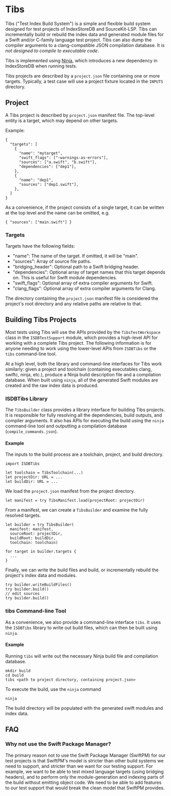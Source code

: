 # Tibs

Tibs ("Test Index Build System") is a simple and flexible build system designed for test projects of IndexStoreDB and SourceKit-LSP. Tibs can incrementally build or rebuild the index data and generated module files for a Swift and/or C-family language test project. Tibs can also dump the compiler arguments to a clang-compatible JSON compilation database. It is *not designed to compile to executable code*.

Tibs is implemented using [Ninja](https://ninja-build.org), which introduces a new dependency in IndexStoreDB when running tests.

Tibs projects are described by a `project.json` file containing one or more targets. Typically, a test case will use a project fixture located in the `INPUTS` directory.

## Project

A Tibs project is described by `project.json` manifest file. The top-level entity is a target, which may depend on other targets.

Example:

```
{
  "targets": [
    {
      "name": "mytarget",
      "swift_flags": ["-warnings-as-errors"],
      "sources": ["a.swift", "b.swift"],
      "dependencies": ["dep1"],
    },
    {
      "name": "dep1",
      "sources": ["dep1.swift"],
    },
  ]
}
```

As a convenience, if the project consists of a single target, it can be written at the top level and the name can be omitted, e.g.

```
{ "sources": ["main.swift"] }
```

### Targets

Targets have the following fields:
    
* "name": The name of the target. If omitted, it will be "main".
* "sources": Array of source file paths.
* "bridging_header": Optional path to a Swift bridging header.
* "dependencies": Optional array of target names that this target depends on. This is useful for Swift module dependencies.
* "swift_flags": Optional array of extra compiler arguments for Swift.
* "clang_flags": Optional array of extra compiler arguments for Clang.

The directory containing the `project.json` manifest file is considered the project's root directory and any relative paths are relative to that.

## Building Tibs Projects

Most tests using Tibs will use the APIs provided by the `TibsTestWorkspace` class in the `ISDBTestSupport` module, which provides a high-level API for working with a complete Tibs project. The following information is for anyone needing to work using the lower-level APIs from `ISDBTibs` or the `tibs` command-line tool.

At a high level, both the library and command-line interfaces for Tibs work similarly: given a project and toolchain (containing executables clang, swiftc, ninja, etc.), produce a Ninja build description file and a compilation database.  When built using `ninja`, all of the generated Swift modules are created and the raw index data is produced.

### ISDBTibs Library

The `TibsBuilder` class provides a library interface for building Tibs projects. It is responsible for fully resolving all the dependencies, build outputs, and compiler arguments. It also has APIs for executing the build using the `ninja` command-line tool and outputting a compilation database (`compile_commands.json`).

#### Example

The inputs to the build process are a toolchain, project, and build directory.

```
import ISDBTibs

let toolchain = TibsToolchain(...)
let projectDir: URL = ...
let buildDir: URL = ...
```

We load the `project.json` manifest from the project directory.

```
let manifest = try TibsManifest.load(projectRoot: projectDir)
```

From a manifest, we can create a `TibsBuilder` and examine the fully resolved targets.

```
let builder = try TibsBuilder(
  manifest: manifest,
  sourceRoot: projectDir,
  buildRoot: buildDir,
  toolchain: toolchain)

for target in builder.targets {
  ...
}
```

Finally, we can write the build files and build, or incrementally rebuild the project's index data and modules.

```
try builder.writeBuildFiles()
try builder.build()
// edit sources
try builder.build()
```

### tibs Command-line Tool

As a convenience, we also provide a command-line interface `tibs`. It uses the `ISDBTibs` library to write out build files, which can then be built using `ninja`.

#### Example

Running `tibs` will write out the necessary Ninja build file and compilation database.

```
mkdir build
cd build
tibs <path to project directory, containing project.json>
```

To execute the build, use the `ninja` command

```
ninja
```

The build directory will be populated with the generated swift modules and index data.

## FAQ

### Why not use the Swift Package Manager?

The primary reason not to use the Swift Package Manager (SwiftPM) for our test projects is that SwiftPM's model is stricter than other build systems we need to support, and stricter than we want for our testing support. For example, we want to be able to test mixed language targets (using bridging headers), and to perform only the module-generation and indexing parts of the build without emitting object code. We need to be able to add features to our test support that would break the clean model that SwiftPM provides.
